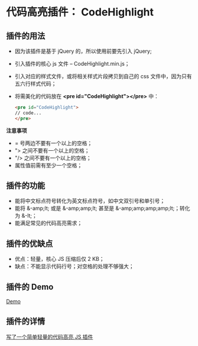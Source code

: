 ﻿# 代码高亮插件： CodeHighlight

## 插件的用法
- 因为该插件是基于 jQuery 的，所以使用前要先引入 jQuery;
- 引入插件的核心 js 文件 – CodeHighlight.min.js；
- 引入对应的样式文件，或将相关样式片段拷贝到自己的 css 文件中，因为只有五六行样式代码；
- 将需美化的代码放在 **&lt;pre id="CodeHighlight">&lt;/pre>** 中：

  ```html
  <pre id="CodeHighlight"> 
  // code... 
  </pre>
  ```
**注意事项**
- = 号两边不要有一个以上的空格；
- "> 之间不要有一个以上的空格；
- "/> 之间不要有一个以上的空格；
- 属性值前需有至少一个空格；
  
## 插件的功能
- 能将中文标点符号转化为英文标点符号，如中文双引号和单引号；
- 能将 &-amp;lt; 或是 &-amp;amp;lt; 甚至是 &-amp;amp;amp;amp;lt;；转化为 &-lt;；
- 能满足常见的代码高亮需求；

## 插件的优缺点
- 优点：轻量，核心 JS 压缩后仅 2 KB；
- 缺点：不能显示代码行号；对空格的处理不够强大；

## 插件的 Demo
[Demo](https://alvinyw.github.io/Blog/CodeHighlight/CodeHighlight.html)

## 插件的详情
[写了一个简单轻量的代码高亮 JS 插件](http://alvinwp.com/seo/1364)